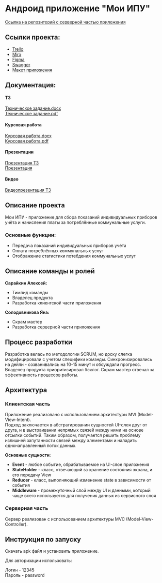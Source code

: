 # Андроид приложение "Мои ИПУ"
[Ссылка на репозиторий с серверной частью приложения](https://github.com/SaVyrin/TP-4.2-2_Server)

## Ссылки проекта:
- [Trello](https://trello.com/b/XtepcmUQ/сбор-показаний-индивидуальных-приборов-учёта)
- [Miro](https://miro.com/app/board/uXjVPhx8agI=/)
- [Figma](https://www.figma.com/file/uxAj0Pw7A0JOESFNfWjsIK/Приборы-учёта?node-id=0-1&t=gdfUlA6PfHoF9yzZ-0)
- [Swagger](https://app.swaggerhub.com/apis/Sad-Programmist/My_IPU/0.0.1)
- [Макет приложения](https://www.figma.com/file/uxAj0Pw7A0JOESFNfWjsIK/%D0%9F%D1%80%D0%B8%D0%B1%D0%BE%D1%80%D1%8B-%D1%83%D1%87%D1%91%D1%82%D0%B0?node-id=202-501&t=KYaTf4F57IGA399A-0)

## Документация:
#### ТЗ
[Техническое задание.docx](https://github.com/SaVyrin/TP-4.2-2_Project/blob/main/Документация/ТЗ%20Мои%20ИПУ.docx)  
[Техническое задание.pdf](https://github.com/SaVyrin/TP-4.2-2_Project/blob/main/Документация/ТЗ%20Мои%20ИПУ.pdf)

#### Курсовая работа
[Курсовая работа.docx](https://github.com/SaVyrin/TP-4.2-2_Project/blob/main/Документация/Курсовая%20работа.docx)  
[Курсовая работа.pdf](https://github.com/SaVyrin/TP-4.2-2_Project/blob/main/Документация/Курсовая%20работа.pdf)

#### Презентации
[Презентация ТЗ](https://docs.google.com/presentation/d/1POKBrI35Oqe0zNZTVWDHLonTr2zM5QHpYX3OPz8PKY4/edit?usp=sharing)  
[Презентация](https://docs.google.com/presentation/d/1el1Um21tT7_Jjjh4tu9cmuyj-m8GoCTY/edit?usp=sharing&ouid=106559586937516125709&rtpof=true&sd=true)

#### Видео
[Видеопрезентация ТЗ](https://youtu.be/4Kp7Ps3ViUQ)

## Описание проекта
Мои ИПУ - приложение для сбора показаний индивидуальных приборов учёта и начисления платы за потреблённые коммунальные услуги.

### Основные функции:
- Передача показаний индивидуальных приборов учёта
- Оплата потреблённых коммунальных услуг
- Отображение статистики потебдения коммунальных услуг

## Описание команды и ролей

**Сарайкин Алексей:**
- Тимлид команды
- Владелец продукта
- Разработка клиентской части приложения

**Солодовникова Яна:**
- Скрам мастер
-  Разработка серверной части приложения

## Процесс разработки

Разработка велась по методологии SCRUM, но доску слегка модифицировали с учетом специфики команды.
Синхронизировались на дейли - созванивались на 10-15 минут и обсуждали прогресс.<br>
Владелец продукта приоритизировал бэклог. Скрам мастер отвечал за эффективность процессов работы.

## Архитектура
### Клиентская часть
Приложение реализовано с использованием архитектуры MVI (Model-View-Intent).<br>
Подход заключается в абстрагировании сущностей UI-слоя друг от друга, и в выстраивании непрямых связей между ними на основе отсылки событий. Таким образом, получается решить проблему излишней запутанности связей между элементами и наладить однонаправленный поток данных.

**Основные сущности:**
- **Event** - любое событие, обрабатываемое на UI-слое приложения
- **StateHolder** - класс, отвечающий за хранение состояния экрана, и его передачу View
- **Reducer** - класс, выполняющий изменение state в зависимости от события
- **Middleware** - промежуточный слой между UI и данными, который чаще всего используется для получения данных из сервисного слоя

### Серверная часть
Сервер реализован с использованием архитектуры MVC (Model-View-Controller).

## Инструкция по запуску
Скачать apk файл и установить приложение.

Для авторизации использовать:

Логин - 12345<br>
Пароль - password
